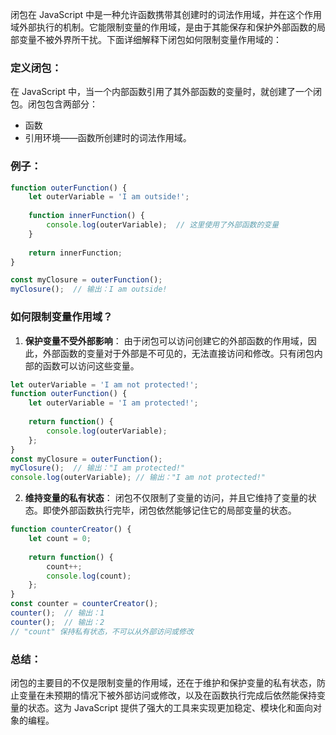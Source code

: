 闭包在 JavaScript 中是一种允许函数携带其创建时的词法作用域，并在这个作用域外部执行的机制。它能限制变量的作用域，是由于其能保存和保护外部函数的局部变量不被外界所干扰。下面详细解释下闭包如何限制变量作用域的：

### 定义闭包：

在 JavaScript 中，当一个内部函数引用了其外部函数的变量时，就创建了一个闭包。闭包包含两部分：
- 函数
- 引用环境——函数所创建时的词法作用域。

### 例子：

```javascript
function outerFunction() {
    let outerVariable = 'I am outside!';
    
    function innerFunction() {
        console.log(outerVariable);  // 这里使用了外部函数的变量
    }
    
    return innerFunction;
}

const myClosure = outerFunction();
myClosure();  // 输出：I am outside!
```

### 如何限制变量作用域？

1. **保护变量不受外部影响**：
   由于闭包可以访问创建它的外部函数的作用域，因此，外部函数的变量对于外部是不可见的，无法直接访问和修改。只有闭包内部的函数可以访问这些变量。

```javascript
let outerVariable = 'I am not protected!';
function outerFunction() {
    let outerVariable = 'I am protected!';
    
    return function() {
        console.log(outerVariable);
    };
}
const myClosure = outerFunction();
myClosure();  // 输出："I am protected!"
console.log(outerVariable); // 输出："I am not protected!"
```

2. **维持变量的私有状态**：
   闭包不仅限制了变量的访问，并且它维持了变量的状态。即使外部函数执行完毕，闭包依然能够记住它的局部变量的状态。

```javascript
function counterCreator() {
    let count = 0;
    
    return function() {
        count++;
        console.log(count);
    };
}
const counter = counterCreator();
counter();  // 输出：1
counter();  // 输出：2
// "count" 保持私有状态，不可以从外部访问或修改
```

### 总结：

闭包的主要目的不仅是限制变量的作用域，还在于维护和保护变量的私有状态，防止变量在未预期的情况下被外部访问或修改，以及在函数执行完成后依然能保持变量的状态。这为 JavaScript 提供了强大的工具来实现更加稳定、模块化和面向对象的编程。